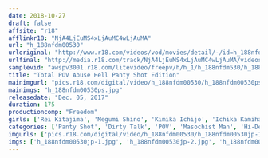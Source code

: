 ```yaml
---
date: 2018-10-27
draft: false
affsite: "r18"
afflinkr18: "NjA4LjEuMS4xLjAuMC4wLjAuMA"
url: "h_188nfdm00530"
urloriginal: "http://www.r18.com/videos/vod/movies/detail/-/id=h_188nfdm00530"
urlfinal: "http://media.r18.com/track/NjA4LjEuMS4xLjAuMC4wLjAuMA/videos/vod/movies/detail/-/id=h_188nfdm00530"
samplevid: "awspv3001.r18.com/litevideo/freepv/h/h_1/h_188nfdm530/h_188nfdm530_dmb_w.mp4"
title: "Total POV Abuse Hell Panty Shot Edition"
mainimgurl: "pics.r18.com/digital/video/h_188nfdm00530/h_188nfdm00530ps.jpg"
mainimgs: "h_188nfdm00530ps.jpg"
releasedate: "Dec. 05, 2017"
duration: 175
productioncomp: "Freedom"
girls: ['Rei Kitajima', 'Megumi Shino', 'Kimika Ichijo', 'Ichika Kamihata', 'Saryu Usui', 'Haruna Ikoma', 'Aya Miyazaki', 'Yumi Anno', 'Kanna Misaki', 'Mizuki Hayakawa']
categories: ['Panty Shot', 'Dirty Talk', 'POV', 'Masochist Man', 'Hi-Def']
imgurls: ['pics.r18.com/digital/video/h_188nfdm00530/h_188nfdm00530jp-1.jpg', 'pics.r18.com/digital/video/h_188nfdm00530/h_188nfdm00530jp-2.jpg', 'pics.r18.com/digital/video/h_188nfdm00530/h_188nfdm00530jp-3.jpg', 'pics.r18.com/digital/video/h_188nfdm00530/h_188nfdm00530jp-4.jpg', 'pics.r18.com/digital/video/h_188nfdm00530/h_188nfdm00530jp-5.jpg', 'pics.r18.com/digital/video/h_188nfdm00530/h_188nfdm00530jp-6.jpg', 'pics.r18.com/digital/video/h_188nfdm00530/h_188nfdm00530jp-7.jpg', 'pics.r18.com/digital/video/h_188nfdm00530/h_188nfdm00530jp-8.jpg', 'pics.r18.com/digital/video/h_188nfdm00530/h_188nfdm00530jp-9.jpg', 'pics.r18.com/digital/video/h_188nfdm00530/h_188nfdm00530jp-10.jpg', 'pics.r18.com/digital/video/h_188nfdm00530/h_188nfdm00530jp-11.jpg', 'pics.r18.com/digital/video/h_188nfdm00530/h_188nfdm00530jp-12.jpg', 'pics.r18.com/digital/video/h_188nfdm00530/h_188nfdm00530jp-13.jpg', 'pics.r18.com/digital/video/h_188nfdm00530/h_188nfdm00530jp-14.jpg', 'pics.r18.com/digital/video/h_188nfdm00530/h_188nfdm00530jp-15.jpg', 'pics.r18.com/digital/video/h_188nfdm00530/h_188nfdm00530jp-16.jpg', 'pics.r18.com/digital/video/h_188nfdm00530/h_188nfdm00530jp-17.jpg', 'pics.r18.com/digital/video/h_188nfdm00530/h_188nfdm00530jp-18.jpg', 'pics.r18.com/digital/video/h_188nfdm00530/h_188nfdm00530jp-19.jpg', 'pics.r18.com/digital/video/h_188nfdm00530/h_188nfdm00530jp-20.jpg']
imgs: ['h_188nfdm00530jp-1.jpg', 'h_188nfdm00530jp-2.jpg', 'h_188nfdm00530jp-3.jpg', 'h_188nfdm00530jp-4.jpg', 'h_188nfdm00530jp-5.jpg', 'h_188nfdm00530jp-6.jpg', 'h_188nfdm00530jp-7.jpg', 'h_188nfdm00530jp-8.jpg', 'h_188nfdm00530jp-9.jpg', 'h_188nfdm00530jp-10.jpg', 'h_188nfdm00530jp-11.jpg', 'h_188nfdm00530jp-12.jpg', 'h_188nfdm00530jp-13.jpg', 'h_188nfdm00530jp-14.jpg', 'h_188nfdm00530jp-15.jpg', 'h_188nfdm00530jp-16.jpg', 'h_188nfdm00530jp-17.jpg', 'h_188nfdm00530jp-18.jpg', 'h_188nfdm00530jp-19.jpg', 'h_188nfdm00530jp-20.jpg']
---
```

